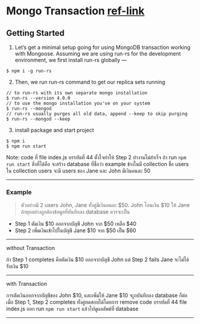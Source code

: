 # Mongo Transaction [ ref-link ](https://medium.com/cashpositive/the-hitchhikers-guide-to-mongodb-transactions-with-mongoose-5bf8a6e22033)

## Getting Started

1. Let’s get a minimal setup going for using MongoDB transaction working with Mongoose. Assuming we are using run-rs for the development environment, we first install run-rs globally —

`$ npm i -g run-rs`

2. Then, we run run-rs command to get our replica sets running

```
// to run-rs with its own separate mongo installation
$ run-rs --version 4.0.0
// to use the mongo installation you've on your system
$ run-rs --mongod
// run-rs usually purges all old data, append --keep to skip purging
$ run-rs --mongod --keep
```

3. install package and start project

```
$ npm i
$ npm run start
```

Note: code ที่ file index.js บรรทัดที่ 44 ตั้งใจทำให้ Step 2 ทำงานไม่สำเร็จ ถ้า run `npm run start` สิ่งที่ได้คือ จะสร้าง database ที่ชื่อว่า example ข้างในมี collection ชื่อ users ใน collection users จะมี users ของ Jane และ John มีเงินคนละ 50

---

### Example

> ตัวอย่างมี 2 users John, Jane ทั้งคู่มีเงินคนละ $50. John โอนเงิน $10 ให้ Jane ถ้าทุกอย่างถูกต้องข้อมูลที่บันทึกลง database ควรจะเป็น

- Step 1 ตัดเงิน $10 ออกจากบัญชี John จาก $50 เหลือ \$40
- Step 2 เพิ่มเงินเข้าไปในบัญชี Jane $10 จาก $50 เป็น \$60

---

without Transaction

ถ้า Step 1 completes คือตัดเงิน \$10 ออกจากบัญชี John แต่ Step 2 fails Jane จะไม่ได้รับเงิน \$10

---

with Transaction

การตัดเงินออกจากบัญชีของ John $10, และเพิ่มให้ Jane $10 จะูกบันทึกลง database ก็ต่อเมื่อ Step 1, Step 2 completes ทั้งคู่ทดสอบได้โดยการ remove code บรรทัดที่ 44 file index.js ออก run `npm run start` แล้วไปดูผลลัพธ์ที่ database

---
